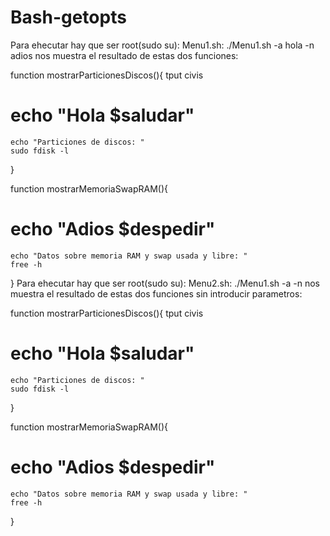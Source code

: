 # Bash-getopts

Para ehecutar hay que ser root(sudo su):
Menu1.sh:
./Menu1.sh -a hola -n adios nos muestra el resultado de estas dos funciones:

function mostrarParticionesDiscos(){
	tput civis
  # echo "Hola $saludar"
	echo "Particiones de discos: "
	sudo fdisk -l

}

function mostrarMemoriaSwapRAM(){
  # echo "Adios $despedir"
	echo "Datos sobre memoria RAM y swap usada y libre: "
	free -h
}
Para ehecutar hay que ser root(sudo su):
Menu2.sh:
./Menu1.sh -a  -n  nos muestra el resultado de estas dos funciones sin introducir parametros:

function mostrarParticionesDiscos(){
	tput civis
  # echo "Hola $saludar"
	echo "Particiones de discos: "
	sudo fdisk -l

}

function mostrarMemoriaSwapRAM(){
  # echo "Adios $despedir"
	echo "Datos sobre memoria RAM y swap usada y libre: "
	free -h
}
